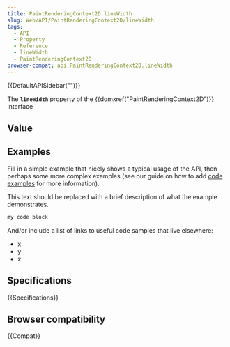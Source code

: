 ```yaml
---
title: PaintRenderingContext2D.lineWidth
slug: Web/API/PaintRenderingContext2D/lineWidth
tags:
  - API
  - Property
  - Reference
  - lineWidth
  - PaintRenderingContext2D
browser-compat: api.PaintRenderingContext2D.lineWidth
---
```

{{DefaultAPISidebar("")}}

The **`lineWidth`** property of the {{domxref("PaintRenderingContext2D")}} interface 

## Value



## Examples

Fill in a simple example that nicely shows a typical usage of the API, then perhaps some more complex examples (see our guide on how to add [code examples](/en-US/docs/MDN/Contribute/Structures/Code_examples) for more information).

This text should be replaced with a brief description of what the example demonstrates.

```js
my code block
```

And/or include a list of links to useful code samples that live elsewhere:

*   x
*   y
*   z

## Specifications

{{Specifications}}

## Browser compatibility

{{Compat}}



